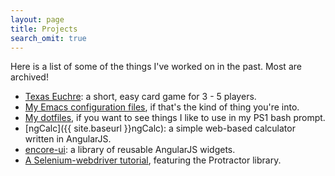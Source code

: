 ```yaml
---
layout: page
title: Projects
search_omit: true
---
```


Here is a list of some of the things I've worked on in the past. Most are archived!

 - [Texas Euchre](https://github.com/PlaytestersKitchen/texas-euchre/blob/master/README.md): a short, easy card game for 3 - 5 players.
 - [My Emacs configuration files](https://github.com/Droogans/.emacs.d), if that's the kind of thing you're into.
 - [My dotfiles](https://github.com/Droogans/dotfiles), if you want to see things I like to use in my PS1 bash prompt.
 - [ngCalc]({{ site.baseurl }}ngCalc): a simple web-based calculator written in AngularJS.
 - [encore-ui](https://rackerlabs.github.io/encore-ui/#/overview): a library of reusable AngularJS widgets.
 - [A Selenium-webdriver tutorial](https://github.com/Droogans/ProtractorPageObjects/), featuring the Protractor library.
